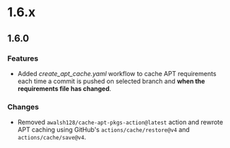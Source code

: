 # 1.6.x
## 1.6.0
### Features

* Added *create_apt_cache.yaml* workflow to cache APT requirements each time a commit is pushed on selected branch and **when the requirements file has changed**.

### Changes

* Removed `awalsh128/cache-apt-pkgs-action@latest` action and rewrote APT caching using GitHub's `actions/cache/restore@v4` and `actions/cache/save@v4`.
